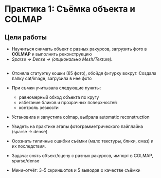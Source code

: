 # Практика 1: Съёмка объекта и COLMAP 

## Цели работы
- Научиться снимать объект с разных ракурсов, загрузить фото в **COLMAP** и выполнить реконструкцию  
- *Sparse → Dense → (опционально Mesh/Texture).*

## 
- Отсняла статуэтку кошки (65 фото), обойдя фигурку вокруг. Создала папку cat/image, загрузила в нее фото
- При съмки учитывала следующие пункты:
  - равномерный обход объекта по кругу  
  - избегание бликов и прозрачных поверхностей  
  - контроль резкости

- Установила и запустила colmap, выбрала automatic reconstruction
- Увидеть на практике этапы фотограмметрического пайплайна (sparse → dense).
- Осознать типичные ошибки съёмки (мало текстуры, блики, смаз) и их последствия.

- Задача: снять объект/сцену с разных ракурсов, импорт в COLMAP, sparse/dense
- Мини-отчёт: 3–5 скриншотов и 5 выводов о качестве съёмки
